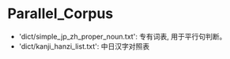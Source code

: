 # Parallel_Corpus

+ 'dict/simple_jp_zh_proper_noun.txt': 专有词表, 用于平行句判断。
+ 'dict/kanji_hanzi_list.txt': 中日汉字对照表
